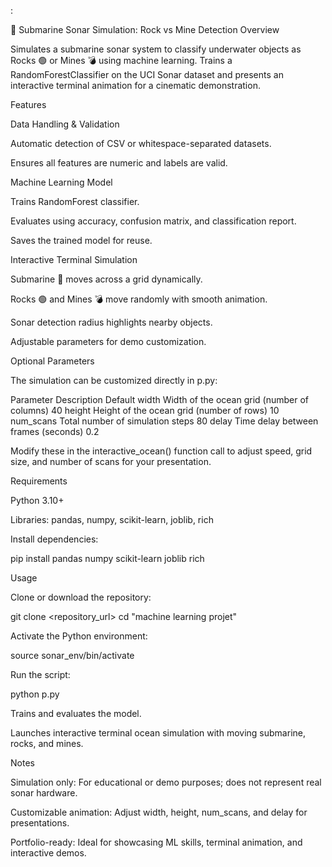 :

🎯 Submarine Sonar Simulation: Rock vs Mine Detection
Overview

Simulates a submarine sonar system to classify underwater objects as Rocks 🟢 or Mines 💣 using machine learning. Trains a RandomForestClassifier on the UCI Sonar dataset and presents an interactive terminal animation for a cinematic demonstration.

Features

Data Handling & Validation

Automatic detection of CSV or whitespace-separated datasets.

Ensures all features are numeric and labels are valid.

Machine Learning Model

Trains RandomForest classifier.

Evaluates using accuracy, confusion matrix, and classification report.

Saves the trained model for reuse.

Interactive Terminal Simulation

Submarine 🚢 moves across a grid dynamically.

Rocks 🟢 and Mines 💣 move randomly with smooth animation.

Sonar detection radius highlights nearby objects.

Adjustable parameters for demo customization.

Optional Parameters

The simulation can be customized directly in p.py:

Parameter	Description	Default
width	Width of the ocean grid (number of columns)	40
height	Height of the ocean grid (number of rows)	10
num_scans	Total number of simulation steps	80
delay	Time delay between frames (seconds)	0.2

Modify these in the interactive_ocean() function call to adjust speed, grid size, and number of scans for your presentation.

Requirements

Python 3.10+

Libraries: pandas, numpy, scikit-learn, joblib, rich

Install dependencies:

pip install pandas numpy scikit-learn joblib rich

Usage

Clone or download the repository:

git clone <repository_url>
cd "machine learning projet"


Activate the Python environment:

source sonar_env/bin/activate


Run the script:

python p.py


Trains and evaluates the model.

Launches interactive terminal ocean simulation with moving submarine, rocks, and mines.

Notes

Simulation only: For educational or demo purposes; does not represent real sonar hardware.

Customizable animation: Adjust width, height, num_scans, and delay for presentations.

Portfolio-ready: Ideal for showcasing ML skills, terminal animation, and interactive demos.
